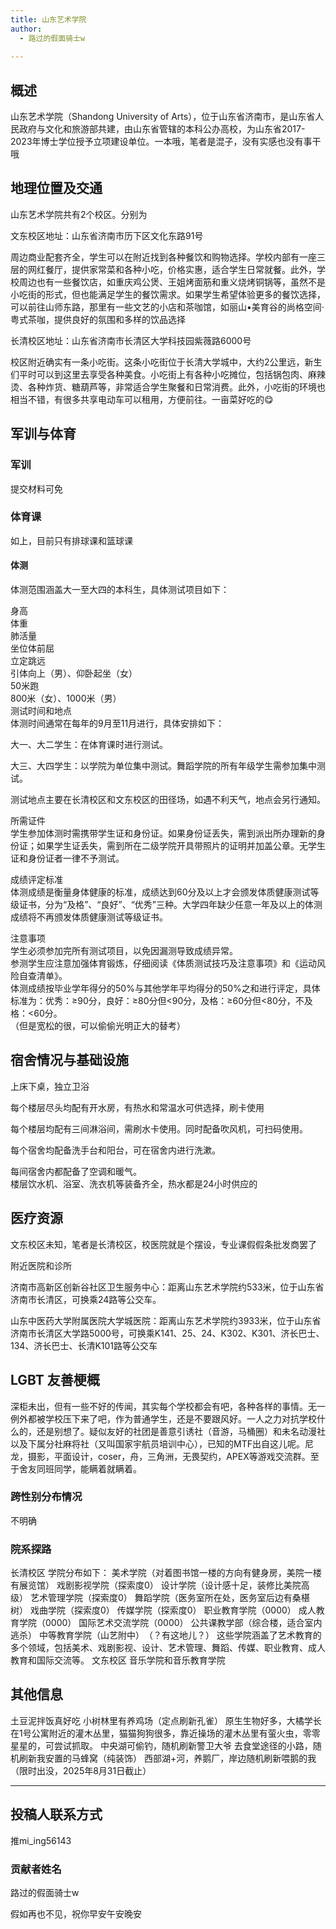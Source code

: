 ```yaml
---
title: 山东艺术学院
author:
  - 路过的假面骑士w
    
---
```



## 概述

山东艺术学院（Shandong University of Arts），位于山东省济南市，是山东省人民政府与文化和旅游部共建，由山东省管辖的本科公办高校，为山东省2017-2023年博士学位授予立项建设单位。一本哦，笔者是混子，没有实感也没有事干哦

## 地理位置及交通

山东艺术学院共有2个校区。分别为

文东校区地址：山东省济南市历下区文化东路91号

周边商业配套齐全，学生可以在附近找到各种餐饮和购物选择。学校内部有一座三层的网红餐厅，提供家常菜和各种小吃，价格实惠，适合学生日常就餐‌‌。此外，学校周边也有一些餐饮店，如重庆鸡公煲、王姐烤面筋和重义烧烤铜锅等，虽然不是小吃街的形式，但也能满足学生的餐饮需求‌‌。如果学生希望体验更多的餐饮选择，可以前往山师东路，那里有一些文艺的小店和茶咖馆，如丽山•美育谷的尚格空间·粤式茶咖，提供良好的氛围和多样的饮品选择‌‌

长清校区地址：山东省济南市长清区大学科技园紫薇路6000号

校区附近确实有一条小吃街‌。这条小吃街位于长清大学城中，大约2公里远，新生们平时可以到这里去享受各种美食‌。小吃街上有各种小吃摊位，包括锅包肉、麻辣烫、各种炸货、糖葫芦等，非常适合学生聚餐和日常消费‌。此外，小吃街的环境也相当不错，有很多共享电动车可以租用，方便前往‌。一亩菜好吃的😋

## 军训与体育

### 军训

提交材料可免

### 体育课

如上，目前只有排球课和篮球课

#### 体测

体测范围涵盖大一至大四的本科生，具体测试项目如下：

‌身高‌\
‌体重‌\
‌肺活量‌\
‌坐位体前屈‌\
‌立定跳远‌\
‌引体向上（男）、仰卧起坐（女）‌\
‌50米跑‌\
‌800米（女）、1000米（男）‌\
测试时间和地点\
体测时间通常在每年的9月至11月进行，具体安排如下：

‌大一、大二学生‌：在体育课时进行测试。

‌大三、大四学生‌：以学院为单位集中测试。舞蹈学院的所有年级学生需参加集中测试。

测试地点主要在长清校区和文东校区的田径场，如遇不利天气，地点会另行通知。

所需证件\
学生参加体测时需携带学生证和身份证。如果身份证丢失，需到派出所办理新的身份证；如果学生证丢失，需到所在二级学院开具带照片的证明并加盖公章。无学生证和身份证者一律不予测试。

成绩评定标准\
体测成绩是衡量身体健康的标准，成绩达到60分及以上才会颁发体质健康测试等级证书，分为“及格”、“良好”、“优秀”三种。大学四年缺少任意一年及以上的体测成绩将不再颁发体质健康测试等级证书。

注意事项\
学生必须参加完所有测试项目，以免因漏测导致成绩异常。\
参测学生应注意加强体育锻炼，仔细阅读《体质测试技巧及注意事项》和《运动风险自查清单》。\
体测成绩按毕业学年得分的50%与其他学年平均得分的50%之和进行评定，具体标准为：优秀：≥90分，良好：≥80分但<90分，及格：≥60分但<80分，不及格：<60分。\
（但是宽松的很，可以偷偷光明正大的替考）

## 宿舍情况与基础设施

上床下桌，独立卫浴

每个楼层尽头均配有开水房，有热水和常温水可供选择，刷卡使用

每个楼层均配有三间淋浴间，需刷水卡使用。同时配备吹风机，可扫码使用。

每个宿舍均配备洗手台和阳台，可在宿舍内进行洗漱。

每间宿舍内都配备了空调和暖气。\
楼层饮水机、浴室、洗衣机等装备齐全，热水都是24小时供应的

## 医疗资源

文东校区未知，笔者是长清校区，校医院就是个摆设，专业课假假条批发商罢了

附近医院和诊所

‌济南市高新区创新谷社区卫生服务中心‌：距离山东艺术学院约533米，位于山东省济南市长清区，可换乘24路等公交车‌。

‌山东中医药大学附属医院大学城医院‌：距离山东艺术学院约3933米，位于山东省济南市长清区大学路5000号，可换乘K141、25、24、K302、K301、济长巴士、134、济长巴士、长清K101路等公交车‌

## LGBT 友善梗概

深柜未出，但有一些不好的传闻，其实每个学校都会有吧，各种各样的事情。无一例外都被学校压下来了吧，作为普通学生，还是不要跟风好。一人之力对抗学校什么的，还是别想了。疑似友好的社团是善意引诱社（音游，马桶圈）和未名动漫社以及下属分社麻将社（又叫国家宇航员培训中心），已知的MTF出自这儿呢。尼龙，摄影，平面设计，coser，舟，三角洲，无畏契约，APEX等游戏交流群。至于舍友同班同学，能瞒着就瞒着。

### 跨性别分布情况

不明确

### 院系探路
长清校区
学院分布如下‌：
美术学院（对着图书馆一楼的方向有健身房，美院一楼有展览馆）
戏剧影视学院（探索度0）
设计学院（设计感十足，装修比美院高级）
艺术管理学院（探索度0）
舞蹈学院（医务室所在处，医务室后边有桑椹树）
戏曲学院（探索度0）
传媒学院（探索度0）
职业教育学院（0000）
成人教育学院（0000）
国际艺术交流学院（0000）
公共课教学部（综合楼，适合室内逃杀）
中等教育学院（山艺附中）‌（？有这地儿？）
这些学院涵盖了艺术教育的多个领域，包括美术、戏剧影视、设计、艺术管理、舞蹈、传媒、职业教育、成人教育和国际交流等。
文东校区
音乐学院和音乐教育学院
## 其他信息
土豆泥拌饭真好吃
小树林里有养鸡场（定点刷新孔雀）
原生生物好多，大橘学长在1号公寓附近的灌木丛里，猫猫狗狗很多，靠近操场的灌木丛里有萤火虫，零零星星的，可尝试抓取。
中央湖可偷钓，随机刷新警卫大爷
去食堂途径的小路，随机刷新我安置的马蜂窝（纯装饰）
西部湖+河，养鹅厂，岸边随机刷新喂鹅的我（限时出没，2025年8月31日截止）

---

## 投稿人联系方式

推mi_ing56143

### 贡献者姓名

路过的假面骑士w

假如再也不见，祝你早安午安晚安
